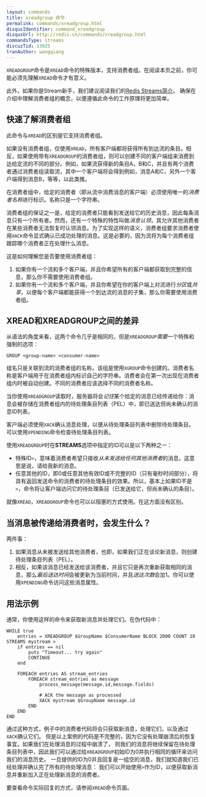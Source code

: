 ```yaml
---
layout: commands
title: xreadgroup 命令
permalink: commands/xreadgroup.html
disqusIdentifier: command_xreadgroup
disqusUrl: http://redis.cn/commands/xreadgroup.html
commandsType: streams
discuzTid: 13925
tranAuthor: wangqiang
---
```


`XREADGROUP`命令是`XREAD`命令的特殊版本，支持消费者组。在阅读本页之前，你可能必须先理解`XREAD`命令才有意义。

此外，如果你是Stream新手，我们建议阅读我们的[Redis Streams简介](/topics/streams-intro)。
确保在介绍中理解消费者组的概念，以便遵循此命令的工作原理将更加简单。

## 快速了解消费者组

此命令与`XREAD`的区别是它支持消费者组。

如果没有消费者组，仅使用`XREAD`，所有客户端都将获得所有到达流的条目。相反，如果使用带有`XREADGROUP`的消费者组，则可以创建不同的客户端组来消费到达给定流的不同的部分。例如，如果流获得新的条目A，B和C，并且有两个消费者通过消费者组读取流，其中一个客户端将会得到例如，消息A和C，另外一个客户端得到消息B，等等，以此类推。

在消费者组中，给定的消费者（即从流中消费消息的客户端）必须使用唯一的*消费者名称*进行标识。名称只是一个字符串。

消费者组的保证之一是，给定的消费者只能看到发送给它的历史消息，因此每条消息只有一个所有者。然而，还有一个特殊的特性叫做*消息认领*，其允许其他消费者在某些消费者无法恢复时认领消息。为了实现这样的语义，消费者组要求消费者使用`XACK`命令显式确认已成功处理的消息。这是必要的，因为流将为每个消费者组跟踪哪个消费者正在处理什么消息。

这是如何理解您是否要使用消费者组：

1. 如果你有一个流和多个客户端，并且你希望所有的客户端都获取到完整的信息，那么你不需要使用消费者组。
2. 如果你有一个流和多个客户端，并且你希望在你的客户端上对流进行*分区*或*共享*，以便每个客户端都能获得一个到达流的消息的子集，那么你需要使用消费者组。

## XREAD和XREADGROUP之间的差异

从语法的角度来看，这两个命令几乎是相同的，但是`XREADGROUP`*需要*一个特殊和强制的选项：

    GROUP <group-name> <consumer-name>

组名只是关联到流的消费者组的名称。该组是使用`XGROUP`命令创建的。消费者名称是客户端用于在消费者组内标识自己的字符串。消费者会在第一次出现在消费者组内时被自动创建。不同的消费者应该选择不同的消费者名称。

当你使用`XREADGROUP`读取时，服务器将会*记住*某个给定的消息已经传递给你：消息会被存储在消费者组内的待处理条目列表（PEL）中，即已送达但尚未确认的消息ID列表。

客户端必须使用`XACK`确认消息处理，以便从待处理条目列表中删除待处理条目。可以使用`XPENDING`命令检查待处理条目列表。

使用`XREADGROUP`时在**STREAMS**选项中指定的ID可以是以下两种之一：

* 特殊ID`>`，意味着消费者希望只接收*从未发送给任何其他消费者*的消息。这意思是说，请给我新的消息。
* 任意其他的ID，即0或任意其他有效ID或不完整的ID（只有毫秒时间部分），将具有返回发送命令的消费者的待处理条目的效果。所以，基本上如果ID不是`>`，命令将让客户端访问它的待处理条目（已发送给它，但尚未确认的条目）。

就像`XREAD`，`XREADGROUP`命令也可以以阻塞的方式使用。在这方面没有区别。

## 当消息被传递给消费者时，会发生什么？

两件事：

1. 如果消息从未被发送给其他消费者，也即，如果我们正在谈论新消息，则创建待处理条目列表（PEL）。
2. 相反，如果该消息已经发送给该消费者，并且它只是再次重新获取相同的消息，那么*最后送达时间*会被更新为当前时间，并且*送达次数*会加1。你可以使用`XPENDING`命令访问这些消息属性。

## 用法示例

通常，你使用这样的命令来获取新消息并处理它们。在伪代码中：

```
WHILE true
    entries = XREADGROUP $GroupName $ConsumerName BLOCK 2000 COUNT 10 STREAMS mystream >
    if entries == nil
        puts "Timeout... try again"
        CONTINUE
    end

    FOREACH entries AS stream_entries
        FOREACH stream_entries as message
            process_message(message.id,message.fields)

            # ACK the message as processed
            XACK mystream $GroupName message.id
        END
    END
END
```

通过这种方式，例子中的消费者代码将会只获取新消息，处理它们，以及通过`XACK`确认它们。
但是以上案例的代码是不完整的，因为它没有处理崩溃后的恢复事宜。如果我们在处理消息的过程中崩溃了，
则我们的消息将继续保留在待处理条目列表中，因此我们可以通过给`XREADGROUP`初始ID为0并执行相同的循环来访问我们的消息历史。
一旦提供的ID为0并且回复是一组空的消息，我们就知道我们已经处理并确认完了所有的待处理消息：
我们可以开始使用`>`作为ID，以便获取新消息并重新加入正在处理新消息的消费者。

要查看命令实际回复的方式，请参阅`XREAD`命令页面。
